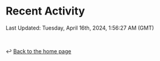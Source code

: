 # Recent Activity

<!--RECENT_ACTIVITY:start-->
<!--RECENT_ACTIVITY:end-->

<!--RECENT_ACTIVITY:last_update-->
Last Updated: Tuesday, April 16th, 2024, 1:56:27 AM (GMT)
<!--RECENT_ACTIVITY:last_update_end-->

<br>

↩️ [Back to the home page](/README.md)

